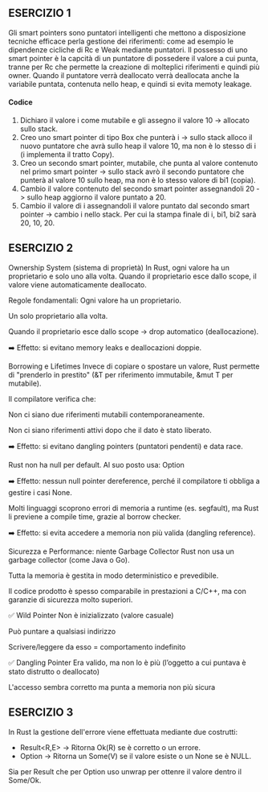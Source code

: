 ## ESERCIZIO 1
Gli smart pointers sono puntatori intelligenti che mettono a disposizione tecniche efficace perla gestione dei riferimenti: come ad esempio le dipendenze cicliche di Rc e Weak mediante puntatori.
Il possesso di uno smart pointer è la capcità di un puntatore di possedere il valore a cui punta, tranne per Rc che permette la creazione di molteplici riferimenti e quindi più owner. Quando il puntatore verrà deallocato verrà deallocata anche la variabile puntata, contenuta nello heap, e quindi si evita memoty leakage.

#### Codice 

1) Dichiaro il valore i come mutabile e gli assegno il valore 10 -> allocato sullo stack.
2) Creo uno smart pointer di tipo Box che punterà i -> sullo stack alloco il nuovo puntatore che avrà sullo heap il valore 10, ma non è lo stesso di i (i implementa il tratto Copy).
3) Creo un secondo smart pointer, mutabile, che punta al valore contenuto nel primo smart pointer -> sullo stack avrò il secondo puntatore che punterà al valore 10 sullo heap, ma non è lo stesso valore di bi1 (copia).
4) Cambio il valore contenuto del secondo smart pointer assegnandoli 20 -> sullo heap aggiorno il valore puntato a 20.
5) Cambio il valore di i assegnandoli il valore puntato dal secondo smart pointer -> cambio i nello stack.
Per cui la stampa finale di i, bi1, bi2 sarà 20, 10, 20.

## ESERCIZIO 2

Ownership System (sistema di proprietà)
In Rust, ogni valore ha un proprietario e solo uno alla volta. Quando il proprietario esce dallo scope, il valore viene automaticamente deallocato.

Regole fondamentali:
Ogni valore ha un proprietario.

Un solo proprietario alla volta.

Quando il proprietario esce dallo scope → drop automatico (deallocazione).

➡️ Effetto: si evitano memory leaks e deallocazioni doppie.

 Borrowing e Lifetimes
Invece di copiare o spostare un valore, Rust permette di "prenderlo in prestito" (&T per riferimento immutabile, &mut T per mutabile).

Il compilatore verifica che:

Non ci siano due riferimenti mutabili contemporaneamente.

Non ci siano riferimenti attivi dopo che il dato è stato liberato.

➡️ Effetto: si evitano dangling pointers (puntatori pendenti) e data race.

Rust non ha null per default. Al suo posto usa: Option<T>

➡️ Effetto: nessun null pointer dereference, perché il compilatore ti obbliga a gestire i casi None.

Molti linguaggi scoprono errori di memoria a runtime (es. segfault), ma Rust li previene a compile time, grazie al borrow checker.

➡️ Effetto: si evita accedere a memoria non più valida (dangling reference).

Sicurezza e Performance: niente Garbage Collector
Rust non usa un garbage collector (come Java o Go).

Tutta la memoria è gestita in modo deterministico e prevedibile.

Il codice prodotto è spesso comparabile in prestazioni a C/C++, ma con garanzie di sicurezza molto superiori.

✅ Wild Pointer
Non è inizializzato (valore casuale)

Può puntare a qualsiasi indirizzo

Scrivere/leggere da esso = comportamento indefinito

✅ Dangling Pointer
Era valido, ma non lo è più (l’oggetto a cui puntava è stato distrutto o deallocato)

L'accesso sembra corretto ma punta a memoria non più sicura

## ESERCIZIO 3

In Rust la gestione dell'errore viene effettuata mediante due costrutti:
- Result<R,E> -> Ritorna Ok(R) se è corretto o un errore.
- Option<V> -> Ritorna un Some(V) se il valore esiste o un None se è NULL.

Sia per Result che per Option uso unwrap per ottenre il valore dentro il Some/Ok.